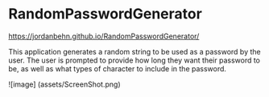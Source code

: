 # RandomPasswordGenerator
https://jordanbehn.github.io/RandomPasswordGenerator/

This application generates a random string to be used as a password by the user. The user is prompted to provide how long they want their password to be, as well as what types of character to include in the password.

![image] (assets/ScreenShot.png)

